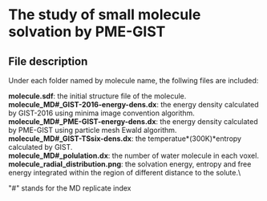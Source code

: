 # The study of small molecule solvation by PME-GIST

## File description
Under each folder named by molecule name, the follwing files are included:

**molecule.sdf**: the initial structure file of the molecule.\
**molecule_MD#_GIST-2016-energy-dens.dx**: the energy density calculated by GIST-2016 using minima image convention algorithm. \
**molecule_MD#_PME-GIST-energy-dens.dx**: the energy density calculated by PME-GIST using particle mesh Ewald algorithm. \
**molecule_MD#_GIST-TSsix-dens.dx**: the temperatue*(300K)*entropy calculated by GIST. \
**molecule_MD#_polulation.dx**: the number of water molecule in each voxel. \
**molecule_radial_distribution.png**: the solvation energy, entropy and free energy integrated within the region of different distance to the solute.\

"#" stands for the MD replicate index







